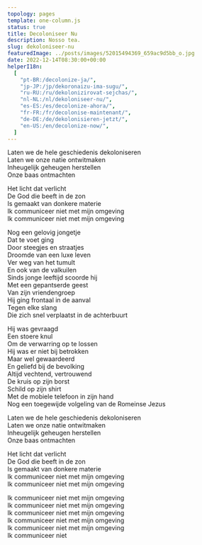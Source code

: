 ```yaml
---
topology: pages
template: one-column.js
status: true
title: Decoloniseer Nu
description: Nosso tea.
slug: dekoloniseer-nu
featuredImage: ../posts/images/52015494369_659ac9d5bb_o.jpg
date: 2022-12-14T08:30:00+00:00
helperI18n:
  [
    "pt-BR:/decolonize-ja/",
    "jp-JP:/jp/dekoronaizu-ima-sugu/",
    "ru-RU:/ru/dekolonizirovat-sejchas/",
    "nl-NL:/nl/dekoloniseer-nu/",
    "es-ES:/es/decolonize-ahora/",
    "fr-FR:/fr/decolonise-maintenant/",
    "de-DE:/de/dekolonisieren-jetzt/",
    "en-US:/en/decolonize-now/",
  ]
---
```


Laten we de hele geschiedenis dekoloniseren <br />
Laten we onze natie ontwitmaken <br />
Inheugelijk geheugen herstellen <br />
Onze baas ontmachten

Het licht dat verlicht <br />
De God die beeft in de zon <br />
Is gemaakt van donkere materie <br />
Ik communiceer niet met mijn omgeving <br />
Ik communiceer niet met mijn omgeving

Nog een gelovig jongetje <br />
Dat te voet ging <br />
Door steegjes en straatjes <br />
Droomde van een luxe leven <br />
Ver weg van het tumult <br />
En ook van de valkuilen <br />
Sinds jonge leeftijd scoorde hij <br />
Met een gepantserde geest <br />
Van zijn vriendengroep <br />
Hij ging frontaal in de aanval <br />
Tegen elke slang <br />
Die zich snel verplaatst in de achterbuurt

Hij was gevraagd <br />
Een stoere knul <br />
Om de verwarring op te lossen <br />
Hij was er niet bij betrokken <br />
Maar wel gewaardeerd <br />
En geliefd bij de bevolking <br />
Altijd vechtend, vertrouwend <br />
De kruis op zijn borst <br />
Schild op zijn shirt <br />
Met de mobiele telefoon in zijn hand <br />
Nog een toegewijde volgeling van de Romeinse Jezus

Laten we de hele geschiedenis dekoloniseren <br />
Laten we onze natie ontwitmaken <br />
Inheugelijk geheugen herstellen <br />
Onze baas ontmachten

Het licht dat verlicht <br />
De God die beeft in de zon <br />
Is gemaakt van donkere materie <br />
Ik communiceer niet met mijn omgeving <br />
Ik communiceer niet met mijn omgeving

Ik communiceer niet met mijn omgeving <br />
Ik communiceer niet met mijn omgeving <br />
Ik communiceer niet met mijn omgeving <br />
Ik communiceer niet met mijn omgeving <br />
Ik communiceer niet met mijn omgeving <br />
Ik communiceer niet
